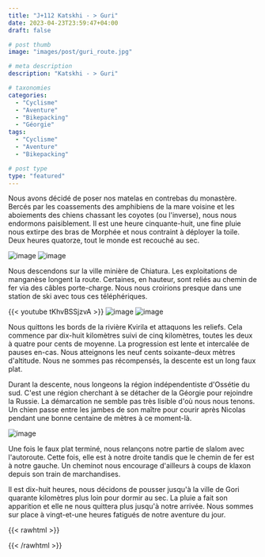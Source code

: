 ```yaml
---
title: "J+112 Katskhi - > Guri"
date: 2023-04-23T23:59:47+04:00
draft: false

# post thumb
image: "images/post/guri_route.jpg"

# meta description
description: "Katskhi - > Guri"

# taxonomies
categories:
  - "Cyclisme" 
  - "Aventure" 
  - "Bikepacking"
  - "Géorgie" 
tags:
  - "Cyclisme" 
  - "Aventure" 
  - "Bikepacking" 

# post type
type: "featured"
---
```


Nous avons décidé de poser nos matelas en contrebas du monastère. Bercés par les coassements des amphibiens de la mare voisine et les aboiements des chiens chassant les coyotes (ou l'inverse), nous nous endormons paisiblement. Il est une heure cinquante-huit, une fine pluie nous extirpe des bras de Morphée et nous contraint à déployer la toile. Deux heures quatorze, tout le monde est recouché au sec. 

![image](../../images/post/guri_camp.jpg)
![image](../../images/post/guri_scarabee.jpg)

Nous descendons sur la ville minière de Chiatura. Les exploitations de manganèse longent la route. Certaines, en hauteur, sont reliés au chemin de fer via des câbles porte-charge. Nous nous croirions presque dans une station de ski avec tous ces téléphériques. 

{{< youtube tKhvBSSjzvA >}} 
![image](../../images/post/guri_mine.jpg)
![image](../../images/post/guri_oeuf.jpg)

Nous quittons les bords de la rivière Kvirila et attaquons les reliefs. Cela commence par dix-huit kilomètres suivi de cinq kilomètres, toutes les deux à quatre pour cents de moyenne. La progression est lente et intercalée de pauses en-cas. Nous atteignons les neuf cents soixante-deux mètres d'altitude. Nous ne sommes pas récompensés, la descente est un long faux plat. 

Durant la descente, nous longeons la région indépendentiste d'Ossétie du sud. C'est une région cherchant à se détacher de la Géorgie pour rejoindre la Russie. La démarcation ne semble pas très lisible d'où nous nous tenons. Un chien passe entre les jambes de son maître pour courir après Nicolas pendant une bonne centaine de mètres à ce moment-là. 

![image](../../images/post/guri_montagne.jpg)

Une fois le faux plat terminé, nous relançons notre partie de slalom avec l'autoroute. Cette fois, elle est à notre droite tandis que le chemin de fer est à notre gauche. Un cheminot nous encourage d'ailleurs à coups de klaxon depuis son train de marchandises. 

Il est dix-huit heures, nous décidons de pousser jusqu'à la ville de Gori quarante kilomètres plus loin pour dormir au sec. La pluie a fait son apparition et elle ne nous quittera plus jusqu'à notre arrivée. Nous sommes sur place à vingt-et-une heures fatigués de notre aventure du jour. 

{{< rawhtml >}} 
<div class="strava-embed-placeholder" data-embed-type="activity" data-embed-id="8944525613"></div><script src="https://strava-embeds.com/embed.js"></script>
{{< /rawhtml >}} 
